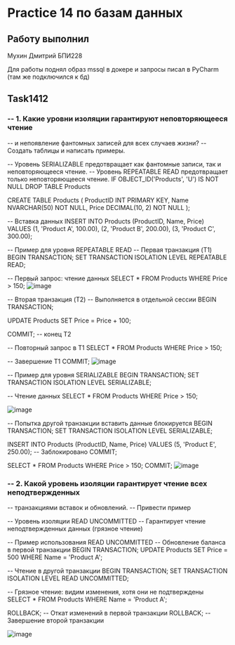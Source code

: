 # Practice 14 по базам данных

## Работу выполнил

Мухин Дмитрий БПИ228


Для работы поднял образ mssql в докере и запросы писал в PyCharm (там же подключился к бд)

## Task1412
### -- 1. Какие уровни изоляции гарантируют неповторяющееся чтение
-- и непоявление фантомных записей для всех случаев жизни?
-- Создать таблицы и написать примеры.

-- Уровень SERIALIZABLE предотвращает как фантомные записи, так и неповторяющееся чтение.
-- Уровень REPEATABLE READ предотвращает только неповторяющееся чтение.
IF OBJECT_ID('Products', 'U') IS NOT NULL
    DROP TABLE Products

CREATE TABLE Products
(
    ProductID INT PRIMARY KEY,
    Name      NVARCHAR(50)   NOT NULL,
    Price     DECIMAL(10, 2) NOT NULL
);

-- Вставка данных
INSERT INTO Products (ProductID, Name, Price)
VALUES (1, 'Product A', 100.00),
       (2, 'Product B', 200.00),
       (3, 'Product C', 300.00);

-- Пример для уровня REPEATABLE READ
-- Первая транзакция (T1)
BEGIN TRANSACTION;
SET TRANSACTION ISOLATION LEVEL REPEATABLE READ;

-- Первый запрос: чтение данных
SELECT *
FROM Products
WHERE Price > 150;
![image](https://github.com/user-attachments/assets/5c204e5f-9602-48f3-bfeb-cd5484541c20)


-- Вторая транзакция (T2)
-- Выполняется в отдельной сессии
BEGIN TRANSACTION;

UPDATE Products
SET Price = Price + 100;

COMMIT;
-- конец T2


-- Повторный запрос в T1
SELECT *
FROM Products
WHERE Price > 150;

-- Завершение T1
COMMIT;
![image](https://github.com/user-attachments/assets/11929c6a-389d-462f-91e1-1a6db4dc35ee)

-- Пример для уровня SERIALIZABLE
BEGIN TRANSACTION;
SET TRANSACTION ISOLATION LEVEL SERIALIZABLE;

-- Чтение данных
SELECT *
FROM Products
WHERE Price > 150;

![image](https://github.com/user-attachments/assets/4be7e966-374d-4eb5-bfb8-0056f86e164c)


-- Попытка другой транзакции вставить данные блокируется
BEGIN TRANSACTION;
SET TRANSACTION ISOLATION LEVEL SERIALIZABLE;

INSERT INTO Products (ProductID, Name, Price)
VALUES (5, 'Product E', 250.00); -- Заблокировано
COMMIT;


SELECT *
FROM Products
WHERE Price > 150;
COMMIT;
![image](https://github.com/user-attachments/assets/7c01df37-0366-4f47-8752-7e8b1a3dec99)


### -- 2. Какой уровень изоляции гарантирует чтение всех неподтвержденных
-- транзакциями вставок и обновлений.
-- Привести пример

-- Уровень изоляции READ UNCOMMITTED
-- Гарантирует чтение неподтвержденных данных (грязное чтение)


-- Пример использования READ UNCOMMITTED
-- Обновление баланса в первой транзакции
BEGIN TRANSACTION;
UPDATE Products
SET Price = 500
WHERE Name = 'Product A';

-- Чтение в другой транзакции
BEGIN TRANSACTION;
SET TRANSACTION ISOLATION LEVEL READ UNCOMMITTED;

-- Грязное чтение: видим изменения, хотя они не подтверждены
SELECT *
FROM Products
WHERE Name = 'Product A';

ROLLBACK; -- Откат изменений в первой транзакции
ROLLBACK; -- Завершение второй транзакции

![image](https://github.com/user-attachments/assets/e0fbf7fb-3fcc-46ac-9937-61c21a1f60ac)
